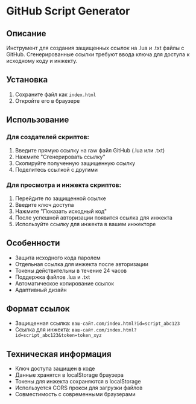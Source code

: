 # GitHub Script Generator

## Описание
Инструмент для создания защищенных ссылок на .lua и .txt файлы с GitHub. Сгенерированные ссылки требуют ввода ключа для доступа к исходному коду и инжекту.

## Установка
1. Сохраните файл как `index.html`
2. Откройте его в браузере

## Использование

### Для создателей скриптов:
1. Введите прямую ссылку на raw файл GitHub (.lua или .txt)
2. Нажмите "Сгенерировать ссылку"
3. Скопируйте полученную защищенную ссылку
4. Поделитесь ссылкой с другими

### Для просмотра и инжекта скриптов:
1. Перейдите по защищенной ссылке
2. Введите ключ доступа
3. Нажмите "Показать исходный код"
4. После успешной авторизации появится ссылка для инжекта
5. Используйте ссылку для инжекта в вашем инжекторе

## Особенности
- Защита исходного кода паролем
- Отдельная ссылка для инжекта после авторизации
- Токены действительны в течение 24 часов
- Поддержка файлов .lua и .txt
- Автоматическое копирование ссылок
- Адаптивный дизайн

## Формат ссылок
- Защищенная ссылка: `ваш-сайт.com/index.html?id=script_abc123`
- Ссылка для инжекта: `ваш-сайт.com/index.html?id=script_abc123&token=token_xyz`

## Техническая информация
- Ключ доступа защищен в коде
- Данные хранятся в localStorage браузера
- Токены для инжекта сохраняются в localStorage
- Используется CORS прокси для загрузки файлов
- Совместимость с современными браузерами
